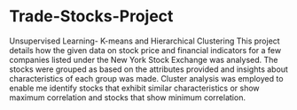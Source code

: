 # Trade-Stocks-Project
Unsupervised Learning- K-means and Hierarchical  Clustering
This project details how the given data on stock price and financial indicators for a few companies listed under the New York Stock Exchange was analysed. The stocks were grouped as based on the attributes provided and insights about characteristics of each group was made.  Cluster analysis was employed to enable me identify stocks that exhibit similar characteristics or show maximum correlation and stocks that show minimum correlation.
